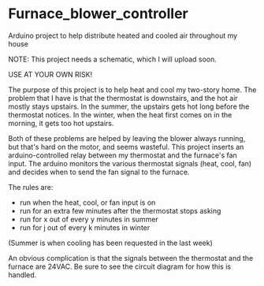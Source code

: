 # Furnace_blower_controller
Arduino project to help distribute heated and cooled air throughout my house

NOTE:  This project needs a schematic, which I will upload soon.

USE AT YOUR OWN RISK!

The purpose of this project is to help heat and cool my two-story home.  The problem that I have is that the thermostat is
downstairs, and the hot air mostly stays upstairs.  In the summer, the upstairs gets hot long before the thermostat notices.
In the winter, when the heat first comes on in the morning, it gets too hot upstairs.

Both of these problems are helped by leaving the blower always running, but that's hard on the motor, and seems wasteful.
This project inserts an arduino-controlled relay between my thermostat and the furnace's fan input.  The arduino monitors the various
thermostat signals (heat, cool, fan) and decides when to send the fan signal to the furnace.

The rules are:
  * run when the heat, cool, or fan input is on
  * run for an extra few minutes after the thermostat stops asking
  * run for x out of every y minutes in summer
  * run for j out of every k minutes in winter
  
(Summer is when cooling has been requested in the last week)

An obvious complication is that the signals between the thermostat and the furnace are 24VAC.  Be sure to see the circuit diagram for how this is handled.

